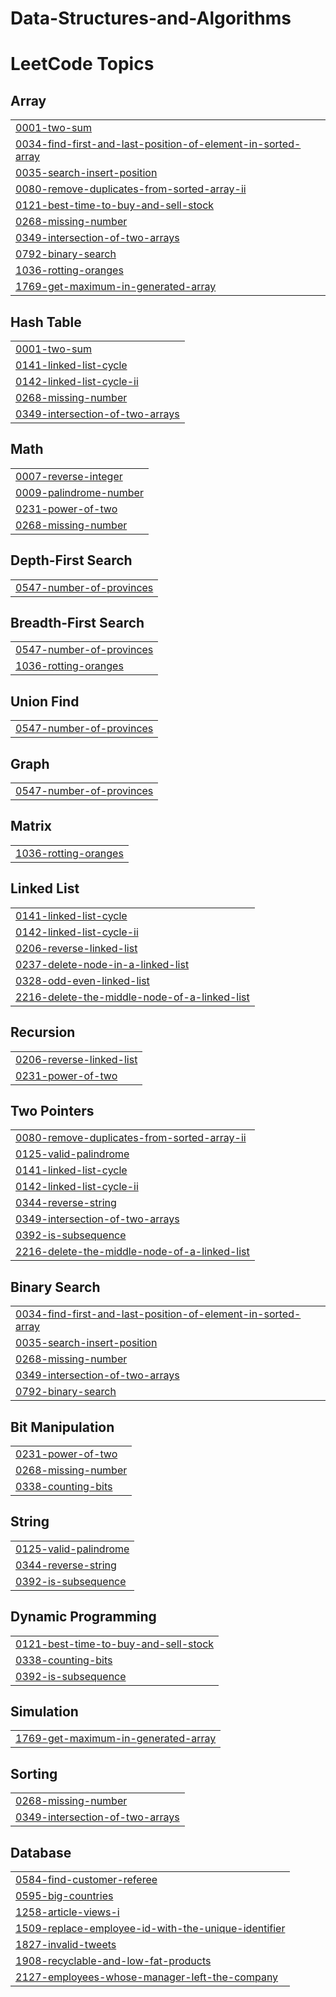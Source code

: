 # Data-Structures-and-Algorithms
<!---LeetCode Topics Start-->
# LeetCode Topics
## Array
|  |
| ------- |
| [0001-two-sum](https://github.com/TapItNinja/Data-Structures-and-Algorithms/tree/master/0001-two-sum) |
| [0034-find-first-and-last-position-of-element-in-sorted-array](https://github.com/TapItNinja/Data-Structures-and-Algorithms/tree/master/0034-find-first-and-last-position-of-element-in-sorted-array) |
| [0035-search-insert-position](https://github.com/TapItNinja/Data-Structures-and-Algorithms/tree/master/0035-search-insert-position) |
| [0080-remove-duplicates-from-sorted-array-ii](https://github.com/TapItNinja/Data-Structures-and-Algorithms/tree/master/0080-remove-duplicates-from-sorted-array-ii) |
| [0121-best-time-to-buy-and-sell-stock](https://github.com/TapItNinja/Data-Structures-and-Algorithms/tree/master/0121-best-time-to-buy-and-sell-stock) |
| [0268-missing-number](https://github.com/TapItNinja/Data-Structures-and-Algorithms/tree/master/0268-missing-number) |
| [0349-intersection-of-two-arrays](https://github.com/TapItNinja/Data-Structures-and-Algorithms/tree/master/0349-intersection-of-two-arrays) |
| [0792-binary-search](https://github.com/TapItNinja/Data-Structures-and-Algorithms/tree/master/0792-binary-search) |
| [1036-rotting-oranges](https://github.com/TapItNinja/Data-Structures-and-Algorithms/tree/master/1036-rotting-oranges) |
| [1769-get-maximum-in-generated-array](https://github.com/TapItNinja/Data-Structures-and-Algorithms/tree/master/1769-get-maximum-in-generated-array) |
## Hash Table
|  |
| ------- |
| [0001-two-sum](https://github.com/TapItNinja/Data-Structures-and-Algorithms/tree/master/0001-two-sum) |
| [0141-linked-list-cycle](https://github.com/TapItNinja/Data-Structures-and-Algorithms/tree/master/0141-linked-list-cycle) |
| [0142-linked-list-cycle-ii](https://github.com/TapItNinja/Data-Structures-and-Algorithms/tree/master/0142-linked-list-cycle-ii) |
| [0268-missing-number](https://github.com/TapItNinja/Data-Structures-and-Algorithms/tree/master/0268-missing-number) |
| [0349-intersection-of-two-arrays](https://github.com/TapItNinja/Data-Structures-and-Algorithms/tree/master/0349-intersection-of-two-arrays) |
## Math
|  |
| ------- |
| [0007-reverse-integer](https://github.com/TapItNinja/Data-Structures-and-Algorithms/tree/master/0007-reverse-integer) |
| [0009-palindrome-number](https://github.com/TapItNinja/Data-Structures-and-Algorithms/tree/master/0009-palindrome-number) |
| [0231-power-of-two](https://github.com/TapItNinja/Data-Structures-and-Algorithms/tree/master/0231-power-of-two) |
| [0268-missing-number](https://github.com/TapItNinja/Data-Structures-and-Algorithms/tree/master/0268-missing-number) |
## Depth-First Search
|  |
| ------- |
| [0547-number-of-provinces](https://github.com/TapItNinja/Data-Structures-and-Algorithms/tree/master/0547-number-of-provinces) |
## Breadth-First Search
|  |
| ------- |
| [0547-number-of-provinces](https://github.com/TapItNinja/Data-Structures-and-Algorithms/tree/master/0547-number-of-provinces) |
| [1036-rotting-oranges](https://github.com/TapItNinja/Data-Structures-and-Algorithms/tree/master/1036-rotting-oranges) |
## Union Find
|  |
| ------- |
| [0547-number-of-provinces](https://github.com/TapItNinja/Data-Structures-and-Algorithms/tree/master/0547-number-of-provinces) |
## Graph
|  |
| ------- |
| [0547-number-of-provinces](https://github.com/TapItNinja/Data-Structures-and-Algorithms/tree/master/0547-number-of-provinces) |
## Matrix
|  |
| ------- |
| [1036-rotting-oranges](https://github.com/TapItNinja/Data-Structures-and-Algorithms/tree/master/1036-rotting-oranges) |
## Linked List
|  |
| ------- |
| [0141-linked-list-cycle](https://github.com/TapItNinja/Data-Structures-and-Algorithms/tree/master/0141-linked-list-cycle) |
| [0142-linked-list-cycle-ii](https://github.com/TapItNinja/Data-Structures-and-Algorithms/tree/master/0142-linked-list-cycle-ii) |
| [0206-reverse-linked-list](https://github.com/TapItNinja/Data-Structures-and-Algorithms/tree/master/0206-reverse-linked-list) |
| [0237-delete-node-in-a-linked-list](https://github.com/TapItNinja/Data-Structures-and-Algorithms/tree/master/0237-delete-node-in-a-linked-list) |
| [0328-odd-even-linked-list](https://github.com/TapItNinja/Data-Structures-and-Algorithms/tree/master/0328-odd-even-linked-list) |
| [2216-delete-the-middle-node-of-a-linked-list](https://github.com/TapItNinja/Data-Structures-and-Algorithms/tree/master/2216-delete-the-middle-node-of-a-linked-list) |
## Recursion
|  |
| ------- |
| [0206-reverse-linked-list](https://github.com/TapItNinja/Data-Structures-and-Algorithms/tree/master/0206-reverse-linked-list) |
| [0231-power-of-two](https://github.com/TapItNinja/Data-Structures-and-Algorithms/tree/master/0231-power-of-two) |
## Two Pointers
|  |
| ------- |
| [0080-remove-duplicates-from-sorted-array-ii](https://github.com/TapItNinja/Data-Structures-and-Algorithms/tree/master/0080-remove-duplicates-from-sorted-array-ii) |
| [0125-valid-palindrome](https://github.com/TapItNinja/Data-Structures-and-Algorithms/tree/master/0125-valid-palindrome) |
| [0141-linked-list-cycle](https://github.com/TapItNinja/Data-Structures-and-Algorithms/tree/master/0141-linked-list-cycle) |
| [0142-linked-list-cycle-ii](https://github.com/TapItNinja/Data-Structures-and-Algorithms/tree/master/0142-linked-list-cycle-ii) |
| [0344-reverse-string](https://github.com/TapItNinja/Data-Structures-and-Algorithms/tree/master/0344-reverse-string) |
| [0349-intersection-of-two-arrays](https://github.com/TapItNinja/Data-Structures-and-Algorithms/tree/master/0349-intersection-of-two-arrays) |
| [0392-is-subsequence](https://github.com/TapItNinja/Data-Structures-and-Algorithms/tree/master/0392-is-subsequence) |
| [2216-delete-the-middle-node-of-a-linked-list](https://github.com/TapItNinja/Data-Structures-and-Algorithms/tree/master/2216-delete-the-middle-node-of-a-linked-list) |
## Binary Search
|  |
| ------- |
| [0034-find-first-and-last-position-of-element-in-sorted-array](https://github.com/TapItNinja/Data-Structures-and-Algorithms/tree/master/0034-find-first-and-last-position-of-element-in-sorted-array) |
| [0035-search-insert-position](https://github.com/TapItNinja/Data-Structures-and-Algorithms/tree/master/0035-search-insert-position) |
| [0268-missing-number](https://github.com/TapItNinja/Data-Structures-and-Algorithms/tree/master/0268-missing-number) |
| [0349-intersection-of-two-arrays](https://github.com/TapItNinja/Data-Structures-and-Algorithms/tree/master/0349-intersection-of-two-arrays) |
| [0792-binary-search](https://github.com/TapItNinja/Data-Structures-and-Algorithms/tree/master/0792-binary-search) |
## Bit Manipulation
|  |
| ------- |
| [0231-power-of-two](https://github.com/TapItNinja/Data-Structures-and-Algorithms/tree/master/0231-power-of-two) |
| [0268-missing-number](https://github.com/TapItNinja/Data-Structures-and-Algorithms/tree/master/0268-missing-number) |
| [0338-counting-bits](https://github.com/TapItNinja/Data-Structures-and-Algorithms/tree/master/0338-counting-bits) |
## String
|  |
| ------- |
| [0125-valid-palindrome](https://github.com/TapItNinja/Data-Structures-and-Algorithms/tree/master/0125-valid-palindrome) |
| [0344-reverse-string](https://github.com/TapItNinja/Data-Structures-and-Algorithms/tree/master/0344-reverse-string) |
| [0392-is-subsequence](https://github.com/TapItNinja/Data-Structures-and-Algorithms/tree/master/0392-is-subsequence) |
## Dynamic Programming
|  |
| ------- |
| [0121-best-time-to-buy-and-sell-stock](https://github.com/TapItNinja/Data-Structures-and-Algorithms/tree/master/0121-best-time-to-buy-and-sell-stock) |
| [0338-counting-bits](https://github.com/TapItNinja/Data-Structures-and-Algorithms/tree/master/0338-counting-bits) |
| [0392-is-subsequence](https://github.com/TapItNinja/Data-Structures-and-Algorithms/tree/master/0392-is-subsequence) |
## Simulation
|  |
| ------- |
| [1769-get-maximum-in-generated-array](https://github.com/TapItNinja/Data-Structures-and-Algorithms/tree/master/1769-get-maximum-in-generated-array) |
## Sorting
|  |
| ------- |
| [0268-missing-number](https://github.com/TapItNinja/Data-Structures-and-Algorithms/tree/master/0268-missing-number) |
| [0349-intersection-of-two-arrays](https://github.com/TapItNinja/Data-Structures-and-Algorithms/tree/master/0349-intersection-of-two-arrays) |
## Database
|  |
| ------- |
| [0584-find-customer-referee](https://github.com/TapItNinja/Data-Structures-and-Algorithms/tree/master/0584-find-customer-referee) |
| [0595-big-countries](https://github.com/TapItNinja/Data-Structures-and-Algorithms/tree/master/0595-big-countries) |
| [1258-article-views-i](https://github.com/TapItNinja/Data-Structures-and-Algorithms/tree/master/1258-article-views-i) |
| [1509-replace-employee-id-with-the-unique-identifier](https://github.com/TapItNinja/Data-Structures-and-Algorithms/tree/master/1509-replace-employee-id-with-the-unique-identifier) |
| [1827-invalid-tweets](https://github.com/TapItNinja/Data-Structures-and-Algorithms/tree/master/1827-invalid-tweets) |
| [1908-recyclable-and-low-fat-products](https://github.com/TapItNinja/Data-Structures-and-Algorithms/tree/master/1908-recyclable-and-low-fat-products) |
| [2127-employees-whose-manager-left-the-company](https://github.com/TapItNinja/Data-Structures-and-Algorithms/tree/master/2127-employees-whose-manager-left-the-company) |
<!---LeetCode Topics End-->